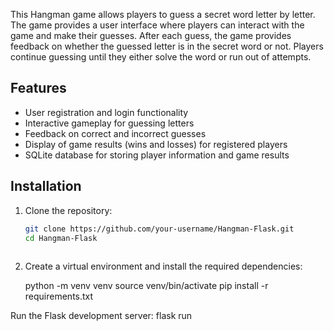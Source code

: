 This Hangman game allows players to guess a secret word letter by letter. 
The game provides a user interface where players can interact with the game and make their guesses. 
After each guess, the game provides feedback on whether the guessed letter is in the secret word or not. 
Players continue guessing until they either solve the word or run out of attempts.

## Features

- User registration and login functionality
- Interactive gameplay for guessing letters
- Feedback on correct and incorrect guesses
- Display of game results (wins and losses) for registered players
- SQLite database for storing player information and game results


## Installation

1. Clone the repository:

   ```bash
   git clone https://github.com/your-username/Hangman-Flask.git
   cd Hangman-Flask
    
2. Create a virtual environment and install the required dependencies:
   
   python -m venv venv
   source venv/bin/activate
   pip install -r requirements.txt
   
Run the Flask development server:
flask run

